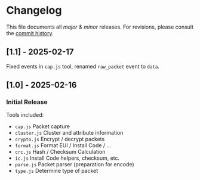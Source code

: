 # Changelog

This file documents all *major & minor* releases. For revisions, please consult the [commit history](https://github.com/kristian/zbtk/commits/main).

## [1.1] - 2025-02-17

Fixed events in `cap.js` tool, renamed `raw_packet` event to `data`.

## [1.0] - 2025-02-16

### Initial Release

Tools included:

- `cap.js` Packet capture
- `cluster.js` Cluster and attribute information
- `crypto.js` Encrypt / decrypt packets
- `format.js` Format EUI / Install Code / ...
- `crc.js` Hash / Checksum Calculation
- `ic.js` Install Code helpers, checksum, etc.
- `parse.js` Packet parser (preparation for encode)
- `type.js` Determine type of packet
